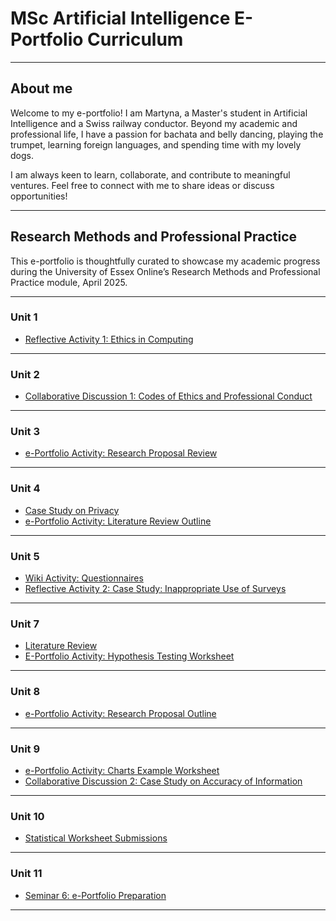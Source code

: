 # MSc Artificial Intelligence E-Portfolio Curriculum

---

## About me

Welcome to my e-portfolio! I am Martyna, a Master's student in Artificial Intelligence and a Swiss railway conductor. Beyond my academic and professional life, I have a passion for bachata and belly dancing, playing the trumpet, learning foreign languages, and spending time with my lovely dogs.

I am always keen to learn, collaborate, and contribute to meaningful ventures. Feel free to connect with me to share ideas or discuss opportunities!

---
## Research Methods and Professional Practice

This e-portfolio is thoughtfully curated to showcase my academic progress during the University of Essex Online’s Research Methods and Professional Practice module, April 2025.

---

### Unit 1

- [Reflective Activity 1: Ethics in Computing](unit1.html)
  
---

### Unit 2

- [Collaborative Discussion 1: Codes of Ethics and Professional Conduct](unit2.html)
  
---

### Unit 3 

- [e-Portfolio Activity: Research Proposal Review](unit3.html)
 
---

### Unit 4

- [Case Study on Privacy](unit4.1.html)
- [e-Portfolio Activity: Literature Review Outline](unit4.html)
  
---

### Unit 5

- [Wiki Activity: Questionnaires](wiki.html)
- [Reflective Activity 2: Case Study: Inappropriate Use of Surveys](unit5.html)
  
---

### Unit 7

- [Literature Review](unit7.html)
- [E-Portfolio Activity: Hypothesis Testing Worksheet](unit7.1.html)

  
---

### Unit 8

- [e-Portfolio Activity: Research Proposal Outline](unit8.html)

  
---

### Unit 9

- [e-Portfolio Activity: Charts Example Worksheet](unit9.html)
- [Collaborative Discussion 2: Case Study on Accuracy of Information](unit9.1.html)
  
---

### Unit 10

- [Statistical Worksheet Submissions](unit10.html)
  
---

### Unit 11

- [Seminar 6: e-Portfolio Preparation](unit11.html)
  
---






